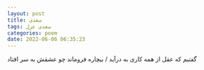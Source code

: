 ```yaml
---
layout: post
title: سعدی
tags: سعدی غزل
categories: poem
date: 2022-06-06 06:35:23
---
```


گفتیم که عقل از همه کاری به درآید / بیچاره فروماند چو عشقش به سر افتاد

